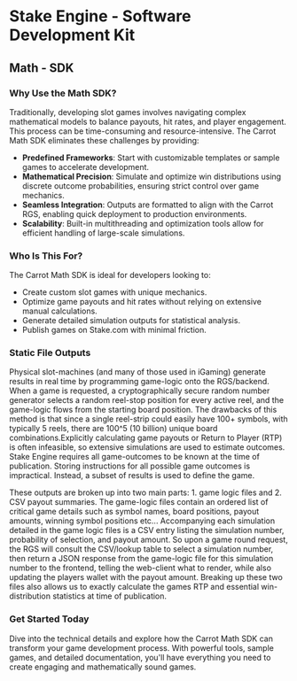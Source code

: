 # Stake Engine - Software Development Kit

## **Math - SDK**

### **Why Use the Math SDK?**

Traditionally, developing slot games involves navigating complex mathematical models to balance payouts, hit rates, and player engagement. This process can be time-consuming and resource-intensive. The Carrot Math SDK eliminates these challenges by providing:

- **Predefined Frameworks**: Start with customizable templates or sample games to accelerate development.
- **Mathematical Precision**: Simulate and optimize win distributions using discrete outcome probabilities, ensuring strict control over game mechanics.
- **Seamless Integration**: Outputs are formatted to align with the Carrot RGS, enabling quick deployment to production environments.
- **Scalability**: Built-in multithreading and optimization tools allow for efficient handling of large-scale simulations.


### **Who Is This For?**

The Carrot Math SDK is ideal for developers looking to:

- Create custom slot games with unique mechanics.
- Optimize game payouts and hit rates without relying on extensive manual calculations.
- Generate detailed simulation outputs for statistical analysis.
- Publish games on Stake.com with minimal friction.


### **Static File Outputs**

Physical slot-machines (and many of those used in iGaming) generate results in real time by programming game-logic onto the RGS/backend. When a game is requested, a cryptographically secure random number generator selects a random reel-stop position for every active reel, and the game-logic flows from the starting board position. The drawbacks of this method is that since a single reel-strip could easily have 100+ symbols, with typically 5 reels, there are 100^5 (10 billion) unique board combinations.Explicitly calculating game payouts or Return to Player (RTP) is often infeasible, so extensive simulations are used to estimate outcomes. Stake Engine requires all game-outcomes to be known at the time of publication. Storing instructions for all possible game outcomes is impractical. Instead, a subset of results is used to define the game.

These outputs are broken up into two main parts: 1. game logic files and 2. CSV payout summaries. 
The game-logic files contain an ordered list of critical game details such as symbol names, board positions, payout amounts, winning symbol positions etc... Accompanying each simulation detailed in the game logic files is a CSV entry listing the simulation number, probability of selection, and payout amount. So upon a game round request, the RGS will consult the CSV/lookup table to select a simulation number, then return a JSON response from the game-logic file for this simulation number to the frontend, telling the web-client what to render, while also updating the players wallet with the payout amount. Breaking up these two files also allows us to exactly calculate the games RTP and essential win-distribution statistics at time of publication. 


### **Get Started Today**

Dive into the technical details and explore how the Carrot Math SDK can transform your game development process. With powerful tools, sample games, and detailed documentation, you'll have everything you need to create engaging and mathematically sound games.